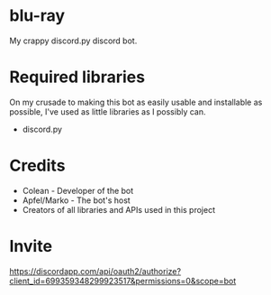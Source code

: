 # blu-ray
My crappy discord.py discord bot.

# Required libraries
On my crusade to making this bot as easily usable and installable as possible, I've used as little libraries as I possibly can.
- discord.py

# Credits
- Colean - Developer of the bot
- Apfel/Marko - The bot's host
- Creators of all libraries and APIs used in this project

# Invite
https://discordapp.com/api/oauth2/authorize?client_id=699359348299923517&permissions=0&scope=bot
